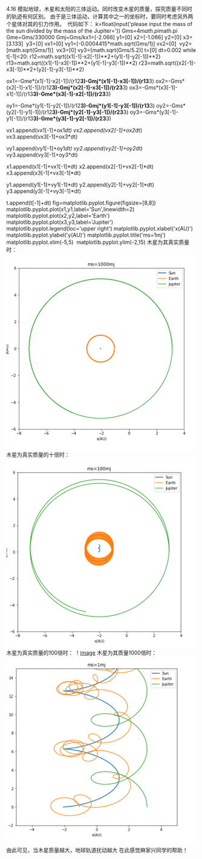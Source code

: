 4.16
模拟地球，木星和太阳的三体运动。同时改变木星的质量，探究质量不同时的轨迹有何区别。
由于是三体运动，计算其中之一的坐标时，要同时考虑另外两个星体对其的引力作用。 
代码如下：
k=float(input('please input the mass of the sun divided by the mass of the Jupiter='))
Gms=4*math.pi*math.pi
Gme=Gms/330000
Gmj=Gms/kx1=[-2.066]
y1=[0]
x2=[-1.066]
y2=[0]
x3=[3.133] 
y3=[0]
vx1=[0]
vy1=[-0.0004415*math.sqrt(Gms/1)]
vx2=[0] 
vy2=[math.sqrt(Gms/1)] 
vx3=[0]
vy3=[math.sqrt(Gms/5.2)]
t=[0]
dt=0.002
while t[-1]<20:
r12=math.sqrt((x1[-1]-x2[-1])**2+(y1[-1]-y2[-1])**2)
r13=math.sqrt((x1[-1]-x3[-1])**2+(y1[-1]-y3[-1])**2)
r23=math.sqrt((x2[-1]-x3[-1])**2+(y2[-1]-y3[-1])**2)

ox1=-Gme*(x1[-1]-x2[-1])/(r12**3)-Gmj*(x1[-1]-x3[-1])/(r13**3)
ox2=-Gms*(x2[-1]-x1[-1])/(r12**3)-Gmj*(x2[-1]-x3[-1])/(r23**3)
ox3=-Gms*(x3[-1]-x1[-1])/(r13**3)-Gme*(x3[-1]-x2[-1])/(r23**3)

oy1=-Gme*(y1[-1]-y2[-1])/(r12**3)-Gmj*(y1[-1]-y3[-1])/(r13**3)
oy2=-Gms*(y2[-1]-y1[-1])/(r12**3)-Gmj*(y2[-1]-y3[-1])/(r23**3)
oy3=-Gms*(y3[-1]-y1[-1])/(r13**3)-Gme*(y3[-1]-y2[-1])/(r23**3)

vx1.append(vx1[-1]+ox1*dt)
vx2.append(vx2[-1]+ox2*dt)
vx3.append(vx3[-1]+ox3*dt)

vy1.append(vy1[-1]+oy1*dt)
vy2.append(vy2[-1]+oy2*dt)
vy3.append(vy3[-1]+oy3*dt)

x1.append(x1[-1]+vx1[-1]*dt)
x2.append(x2[-1]+vx2[-1]*dt)
x3.append(x3[-1]+vx3[-1]*dt)

y1.append(y1[-1]+vy1[-1]*dt)
y2.append(y2[-1]+vy2[-1]*dt)
y3.append(y3[-1]+vy3[-1]*dt)

t.append(t[-1]+dt)
fig=matplotlib.pyplot.figure(figsize=[8,8])
matplotlib.pyplot.plot(x1,y1,label='Sun',linewidth=2)
matplotlib.pyplot.plot(x2,y2,label='Earth') 
matplotlib.pyplot.plot(x3,y3,label='Jupiter') 
matplotlib.pyplot.legend(loc='upper right')
matplotlib.pyplot.xlabel('x(AU)')
matplotlib.pyplot.ylabel('y(AU)')
matplotlib.pyplot.title('ms=1mj')
matplotlib.pyplot.xlim(-5,5) 
matplotlib.pyplot.ylim(-2,15)
木星为其真实质量时：
![image](https://github.com/whuttzg/computationalphysics_N2015301510092/blob/master/Exercise_10%2001.png)
木星为真实质量的十倍时：
![image](https://github.com/whuttzg/computationalphysics_N2015301510092/blob/master/Exercise_10%2002.png)
木星为真实质量的100倍时：
！[image](https://github.com/whuttzg/computationalphysics_N2015301510092/blob/master/Exercise_10%2003.png)
木星为其质量1000倍时：
![image](https://github.com/whuttzg/computationalphysics_N2015301510092/blob/master/Exercise_10%2004.png)
由此可见，当木星质量越大，地球轨道扰动越大
在此感觉麻家兴同学的帮助！
